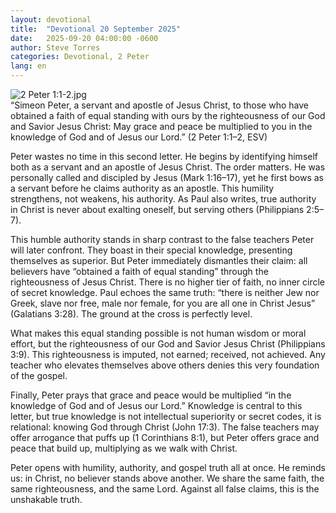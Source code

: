 ```yaml
---
layout: devotional
title:  "Devotional 20 September 2025"
date:   2025-09-20 04:00:00 -0600
author: Steve Torres
categories: Devotional, 2 Peter
lang: en
---
```

<img src="https://sitemedia.esteeb.com/file/esteebcomsitemedia/devotional_images/2+Peter/2Pe-1_1-2.jpg?raw=true" alt="2 Peter 1:1-2.jpg" style="max-width: 100%; height: auto;">

<div class="scripture">
  “Simeon Peter, a servant and apostle of Jesus Christ, to those who have obtained a faith of equal standing with ours by the righteousness of our God and Savior Jesus Christ: May grace and peace be multiplied to you in the knowledge of God and of Jesus our Lord.” (2 Peter 1:1–2, ESV)
</div>

Peter wastes no time in this second letter. He begins by identifying himself both as a servant and an apostle of Jesus Christ. The order matters. He was personally called and discipled by Jesus (Mark 1:16–17), yet he first bows as a servant before he claims authority as an apostle. This humility strengthens, not weakens, his authority. As Paul also writes, true authority in Christ is never about exalting oneself, but serving others (Philippians 2:5–7).

This humble authority stands in sharp contrast to the false teachers Peter will later confront. They boast in their special knowledge, presenting themselves as superior. But Peter immediately dismantles their claim: all believers have “obtained a faith of equal standing” through the righteousness of Jesus Christ. There is no higher tier of faith, no inner circle of secret knowledge. Paul echoes the same truth: “there is neither Jew nor Greek, slave nor free, male nor female, for you are all one in Christ Jesus” (Galatians 3:28). The ground at the cross is perfectly level.

What makes this equal standing possible is not human wisdom or moral effort, but the righteousness of our God and Savior Jesus Christ (Philippians 3:9). This righteousness is imputed, not earned; received, not achieved. Any teacher who elevates themselves above others denies this very foundation of the gospel.

Finally, Peter prays that grace and peace would be multiplied “in the knowledge of God and of Jesus our Lord.” Knowledge is central to this letter, but true knowledge is not intellectual superiority or secret codes, it is relational: knowing God through Christ (John 17:3). The false teachers may offer arrogance that puffs up (1 Corinthians 8:1), but Peter offers grace and peace that build up, multiplying as we walk with Christ.

Peter opens with humility, authority, and gospel truth all at once. He reminds us: in Christ, no believer stands above another. We share the same faith, the same righteousness, and the same Lord. Against all false claims, this is the unshakable truth.
